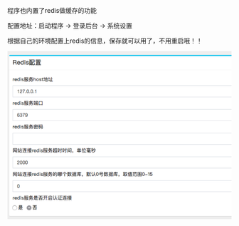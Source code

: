 程序也内置了redis做缓存的功能

配置地址：启动程序 -> 登录后台 -> 系统设置

根据自己的环境配置上redis的信息，保存就可以用了，不用重启哦！！

![](../assets/QQ20190103-154553.png)
